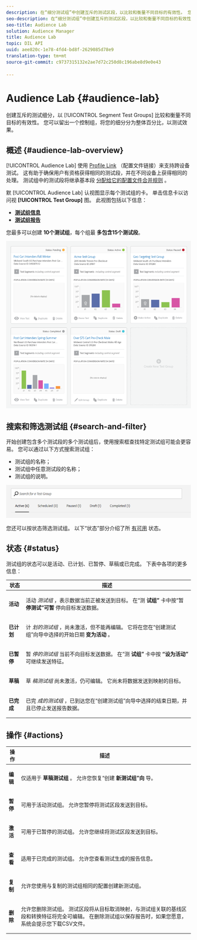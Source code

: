 ```yaml
---
description: 在“细分测试组”中创建互斥的测试区段，以比较和衡量不同目标的有效性。 您可以留出一个控制组，将您的细分分为整体百分比，以测试效果。
seo-description: 在“细分测试组”中创建互斥的测试区段，以比较和衡量不同目标的有效性。 您可以留出一个控制组，将您的细分分为整体百分比，以测试效果。
seo-title: Audience Lab
solution: Audience Manager
title: Audience Lab
topic: DIL API
uuid: aee820c-1e78-4fd4-bd8f-2629085d78e9
translation-type: tm+mt
source-git-commit: c9737315132e2ae7d72c250d8c196abe8d9e0e43

---
```



# Audience Lab {#audience-lab}

创建互斥的测试细分，以 [!UICONTROL Segment Test Groups] 比较和衡量不同目标的有效性。 您可以留出一个控制组，将您的细分分为整体百分比，以测试效果。

## 概述 {#audience-lab-overview}

[!UICONTROL Audience Lab] 使用 [Profile Link](../../features/profile-merge-rules/merge-rules-overview.md) （配置文件链接）来支持跨设备测试。 这有助于确保用户有资格获得相同的测试段，并在不同设备上获得相同的处理。 测试组中的测试段将继承基本段 [分配给它的配置文件合并规则](../../features/profile-merge-rules/merge-rules-dashboard.md) 。

默 [!UICONTROL Audience Lab] 认视图显示每个测试组的卡。 单击信息卡以访问视 **[!UICONTROL Test Group]** 图。 此视图包括以下信息：

* **[测试组信息](../../features/audience-lab/audience-lab-information-view.md)**
* **[测试组报告](../../features/audience-lab/audience-lab-reporting-view.md)**

您最多可以创建 **10个测试组**，每个组最 **多包含15个测试段**。

![](assets/test-groups-view.PNG)

## 搜索和筛选测试组 {#search-and-filter}

开始创建包含多个测试段的多个测试组后，使用搜索框查找特定测试组可能会更容易。 您可以通过以下方式搜索测试组：

* 测试组的名称；
* 测试组中任意测试段的名称；
* 测试组的说明。

![](assets/search_and_filter_audience_lab.png)

您还可以按状态筛选测试组。 以下“状态”部分介绍了所 [有可用](../../features/audience-lab/audience-lab.md#status) 状态。

## 状态 {#status}

测试组的状态可以是活动、已计划、已暂停、草稿或已完成。 下表中各项的更多信息：

<table id="table_7A0388BA02E045AC971C06A22DAC2C63"> 
 <thead> 
  <tr> 
   <th colname="col1" class="entry"> 状态 </th> 
   <th colname="col2" class="entry"> 描述 </th> 
  </tr> 
 </thead>
 <tbody> 
  <tr> 
   <td colname="col1"> <p> <b><span class="uicontrol"> 活动 </span></b> </p> </td> 
   <td colname="col2"> <p>活动 <i>测试组</i> ，表示数据当前正被发送到目标。 在“测 <b><span class="uicontrol"> 试组” </span></b> 卡中按“暂 <b><span class="uicontrol"> 停测试”可暂 </span></b> 停向目标发送数据。 </p> </td> 
  </tr> 
  <tr> 
   <td colname="col1"> <p> <b><span class="uicontrol"> 已计划 </span></b> </p> </td> 
   <td colname="col2"> <p>计 <i>划的测试组</i> ，尚未激活，但不能再编辑。 它将在您在“创建测试组”向导中选择的开始日期 <b>变为活动</b> 。 </p> </td> 
  </tr> 
  <tr> 
   <td colname="col1"> <p> <b><span class="uicontrol"> 已暂停 </span></b> </p> </td> 
   <td colname="col2"> <p>暂 <i>停的测试组</i> 当前不向目标发送数据。 在“测 <b><span class="uicontrol"> 试组” </span></b> 卡中按 <b><span class="uicontrol"> “设为活动” </span></b> 可继续发送特征。 </p> </td> 
  </tr> 
  <tr> 
   <td colname="col1"> <p> <b><span class="uicontrol"> 草稿 </span></b> </p> </td> 
   <td colname="col2"> <p>草 <i>稿测试组</i> 尚未激活，仍可编辑。 它尚未将数据发送到映射的目标。 </p> </td> 
  </tr> 
  <tr> 
   <td colname="col1"> <p> <b><span class="uicontrol"> 已完成 </span></b> </p> </td> 
   <td colname="col2"> <p>已完 <i>成的测试组</i> ，已到达您在“创建测试组”向导中选择的结束日期，并 <b><span class="uicontrol"></span></b> 且已停止发送报告数据。 </p> </td>
  </tr>
 </tbody>
</table>

## 操作 {#actions}

<table id="table_481A411E2D2F4FE891595D00E775CF60"> 
 <thead> 
  <tr> 
   <th colname="col1" class="entry"> 操作 </th> 
   <th colname="col2" class="entry"> 描述 </th>
  </tr>
 </thead>
 <tbody> 
  <tr> 
   <td colname="col1"> <p> <b><span class="uicontrol"> 编辑 </span></b> </p> </td>
   <td colname="col2"> <p>仅适用于 <b>草稿测试组</b> 。 允许您恢复“创建 <b><span class="uicontrol"> 新测试组”向 </span></b> 导。 </p> </td>
  </tr>
  <tr> 
   <td colname="col1"> <p> <b><span class="uicontrol"> 暂停 </span></b> </p> </td>
   <td colname="col2"> <p>可用于活动测试组。 允许您暂停将测试区段发送到目标。 </p> </td>
  </tr>
  <tr> 
   <td colname="col1"> <p> <b><span class="uicontrol"> 激活 </span></b> </p> </td>
   <td colname="col2"> <p>可用于已暂停的测试组。 允许您继续将测试区段发送到目标。 </p> </td>
  </tr>
  <tr> 
   <td colname="col1"> <p> <b><span class="uicontrol"> 查看 </span></b> </p> </td>
   <td colname="col2"> <p>适用于已完成的测试组。 允许您查看测试生成的报告信息。 </p> </td>
  </tr>
  <tr> 
   <td colname="col1"> <p> <b><span class="uicontrol"> 复制 </span></b> </p> </td>
   <td colname="col2"> <p>允许您使用与复制的测试组相同的配置创建新测试组。 </p> </td>
  </tr>
  <tr> 
   <td colname="col1"> <p> <b><span class="uicontrol"> 删除 </span></b> </p> </td>
   <td colname="col2"> <p>允许您删除测试组。 测试区段将从目标取消映射，与测试组关联的基线区段和转换特征将完全可编辑。 在删除测试组以保存报告时，如果您愿意，系统会提示您下载CSV文件。 </p> </td>
  </tr>
 </tbody>
</table>